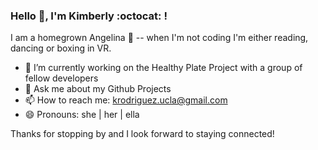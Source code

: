 ### Hello 👋, I'm Kimberly :octocat: ! 

I am a homegrown Angelina :seedling: -- when I'm not coding I'm either reading, dancing or boxing in VR. 

- 🔭 I’m currently working on the Healthy Plate Project with a group of fellow developers
- 💬 Ask me about my Github Projects
- 📫 How to reach me: krodriguez.ucla@gmail.com
- 😄 Pronouns: she | her | ella

Thanks for stopping by and I look forward to staying connected! 



<!--
**Kimberly-Rodriguez/Kimberly-Rodriguez** is a ✨ _special_ ✨ repository because its `README.md` (this file) appears on your GitHub profile.

Here are some ideas to get you started:

- 🔭 I’m currently working on Healthy Plate w/ a group of developers
- 🌱 I’m currently learning typescript 
- 👯 I’m looking to collaborate on projects that relate to data sharing 
- 💬 Ask me about my Github Projects
- 📫 How to reach me: kimrdgz.ucla@gmail.com
- 😄 Pronouns: she | her | ella
- ⚡ Fun fact: I have volcano boarded an active volcano
-->

